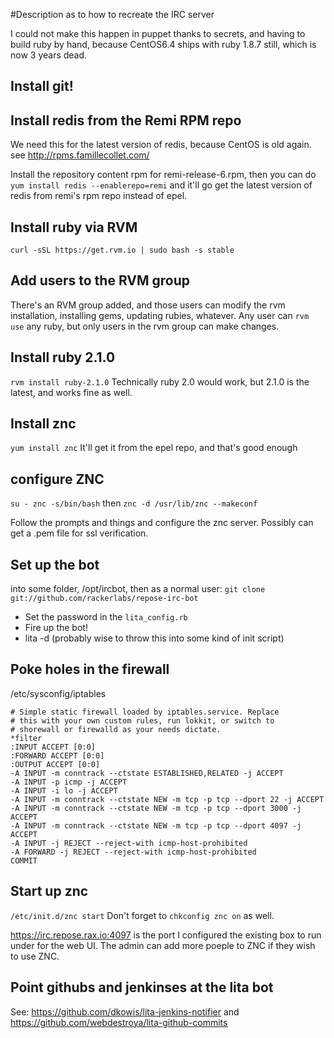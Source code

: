 #Description as to how to recreate the IRC server

I could not make this happen in puppet thanks to secrets, and having to build ruby by hand, because CentOS6.4 ships with ruby 1.8.7 still,
  which is now 3 years dead.

## Install git!

## Install redis from the Remi RPM repo
We need this for the latest version of redis, because CentOS is old again. see http://rpms.famillecollet.com/

Install the repository content rpm for remi-release-6.rpm, then you can do 
`yum install redis --enablerepo=remi` and it'll go get the latest version of redis from remi's rpm repo instead of epel.

## Install ruby via RVM

`curl -sSL https://get.rvm.io | sudo bash -s stable`

## Add users to the RVM group

There's an RVM group added, and those users can modify the rvm installation, installing gems, updating rubies, whatever. Any user can
`rvm use` any ruby, but only users in the rvm group can make changes.

## Install ruby 2.1.0

`rvm install ruby-2.1.0` Technically ruby 2.0 would work, but 2.1.0 is the latest, and works fine as well.

## Install znc
`yum install znc` It'll get it from the epel repo, and that's good enough

## configure ZNC

`su - znc -s/bin/bash` then `znc -d /usr/lib/znc --makeconf`

Follow the prompts and things and configure the znc server. Possibly can get a .pem file for ssl verification.


## Set up the bot

into some folder, /opt/ircbot, then as a normal user: `git clone git://github.com/rackerlabs/repose-irc-bot`

* Set the password in the `lita_config.rb`
* Fire up the bot!
* lita -d (probably wise to throw this into some kind of init script)

## Poke holes in the firewall

/etc/sysconfig/iptables

```
# Simple static firewall loaded by iptables.service. Replace
# this with your own custom rules, run lokkit, or switch to 
# shorewall or firewalld as your needs dictate.
*filter
:INPUT ACCEPT [0:0]
:FORWARD ACCEPT [0:0]
:OUTPUT ACCEPT [0:0]
-A INPUT -m conntrack --ctstate ESTABLISHED,RELATED -j ACCEPT
-A INPUT -p icmp -j ACCEPT
-A INPUT -i lo -j ACCEPT
-A INPUT -m conntrack --ctstate NEW -m tcp -p tcp --dport 22 -j ACCEPT
-A INPUT -m conntrack --ctstate NEW -m tcp -p tcp --dport 3000 -j ACCEPT
-A INPUT -m conntrack --ctstate NEW -m tcp -p tcp --dport 4097 -j ACCEPT
-A INPUT -j REJECT --reject-with icmp-host-prohibited
-A FORWARD -j REJECT --reject-with icmp-host-prohibited
COMMIT
```

## Start up znc

`/etc/init.d/znc start` Don't forget to `chkconfig znc on` as well. 

https://irc.repose.rax.io:4097 is the port I configured the existing box to run under for the web UI. 
The admin can add more poeple to ZNC if they wish to use ZNC.


## Point githubs and jenkinses at the lita bot

See: https://github.com/dkowis/lita-jenkins-notifier and https://github.com/webdestroya/lita-github-commits
